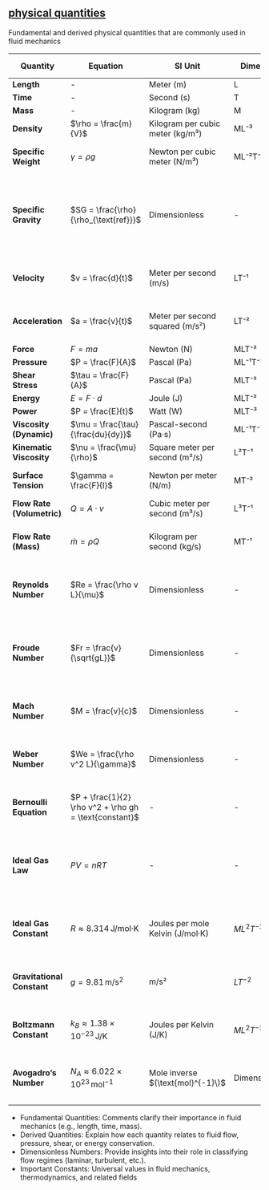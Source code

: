 ## [physical quantities](https://aselshall.github.io/aea/physical-quantities)

Fundamental and derived physical quantities that are commonly used in fluid mechanics


| **Quantity**          | **Equation**                       | **SI Unit**                        | **Dimension** | **In terms of SI system**                   | **Comment**                                       |
|-----------------------|------------------------------------|------------------------------------|---------------|---------------------------------------------|--------------------------------------------------|
| **Length**            | -                                  | Meter (m)                          | L             | m                                           | -                                                |
| **Time**              | -                                  | Second (s)                         | T             | s                                           | -                                                |
| **Mass**              | -                                  | Kilogram (kg)                      | M             | kg                                          | -                                                |
| **Density**           | $\rho = \frac{m}{V}$               | Kilogram per cubic meter (kg/m³)   | ML⁻³          | kg/m³                                       | -                                                |
| **Specific Weight**    | $\gamma = \rho g$                  | Newton per cubic meter (N/m³)      | ML⁻²T⁻²       | N/m³                                       | Weight per unit volume of a fluid                |
| **Specific Gravity**   | $SG = \frac{\rho}{\rho_{\text{ref}}}$ | Dimensionless                      | -             | Dimensionless                               | Ratio of the density of a substance to the reference density (usually water) |
| **Velocity**          | $v = \frac{d}{t}$                  | Meter per second (m/s)             | LT⁻¹          | m/s                                         | Describes rate of change of position              |
| **Acceleration**      | $a = \frac{v}{t}$                  | Meter per second squared (m/s²)    | LT⁻²          | m/s²                                        | Describes rate of change of velocity              |
| **Force**             | $F = ma$                           | Newton (N)                         | MLT⁻²         | kg·m/s²                                     | -                                                |
| **Pressure**          | $P = \frac{F}{A}$                  | Pascal (Pa)                        | ML⁻¹T⁻²       | kg/(m·s²) = N/m²                            | -                                                |
| **Shear Stress**      | $\tau = \frac{F}{A}$               | Pascal (Pa)                        | MLT⁻²         | N/m² = kg/(m·s²)                           | -                                                |
| **Energy**            | $E = F \cdot d$                    | Joule (J)                          | MLT⁻²         | kg·m²/s² = N·m                              | -                                                |
| **Power**             | $P = \frac{E}{t}$                  | Watt (W)                           | MLT⁻³         | kg·m²/s³ = J/s                              | -                                                |
| **Viscosity (Dynamic)** | $\mu = \frac{\tau}{\frac{du}{dy}}$ | Pascal-second (Pa·s)               | ML⁻¹T⁻¹       | kg/(m·s) = N·s/m²                           | -                                                |
| **Kinematic Viscosity** | $\nu = \frac{\mu}{\rho}$          | Square meter per second (m²/s)     | L²T⁻¹         | m²/s                                        | -                                                |
| **Surface Tension**    | $\gamma = \frac{F}{l}$            | Newton per meter (N/m)             | MT⁻²          | kg/s²                                      | Affects fluid interfaces and bubbles             |
| **Flow Rate (Volumetric)** | $Q = A \cdot v$               | Cubic meter per second (m³/s)      | L³T⁻¹         | m³/s                                       | -                                                |
| **Flow Rate (Mass)**     | $\dot{m} = \rho Q$               | Kilogram per second (kg/s)         | MT⁻¹          | kg/s                                       | Important for mass balance in fluids             |
| **Reynolds Number**    | $Re = \frac{\rho v L}{\mu}$       | Dimensionless                      | -             | Dimensionless                               | Compares inertial forces to viscous forces       |
| **Froude Number**      | $Fr = \frac{v}{\sqrt{gL}}$        | Dimensionless                      | -             | Dimensionless                               | Used in open channel flow to compare inertial to gravitational forces |
| **Mach Number**        | $M = \frac{v}{c}$                 | Dimensionless                      | -             | Dimensionless                               | Compares flow velocity to the speed of sound     |
| **Weber Number**       | $We = \frac{\rho v^2 L}{\gamma}$   | Dimensionless                      | -             | Dimensionless                               | Compares inertial forces to surface tension      |
| **Bernoulli Equation** | $P + \frac{1}{2} \rho v^2 + \rho gh = \text{constant}$ | -         | -             | N/A                                          | Describes energy conservation in fluid flow      |
| **Ideal Gas Law**      | $PV = nRT$               | -                                  | -                   | -                                        | Relates pressure, volume, temperature, and number of moles of a gas |
| **Ideal Gas Constant** | $R \approx 8.314 \, \text{J/mol·K}$      | Joules per mole Kelvin (J/mol·K)   | $M L^2 T^{-2} \Theta^{-1}$ | kg·m²·s⁻²·K⁻¹·mol⁻¹                  | Universal constant used in the Ideal Gas Law   |
| **Gravitational Constant** | $g = 9.81 \, \text{m/s}^2$       | m/s²                               | $L T^{-2}$                      | m/s²                             | Acceleration due to gravity on Earth's surface |
| **Boltzmann Constant**    | $k_B \approx 1.38 \times 10^{-23} \, \text{J/K}$ | Joules per Kelvin (J/K)           | $M L^2 T^{-2} \Theta^{-1}$      | kg·m²/s²·K⁻¹                     | Relates temperature to molecular energy        |
| **Avogadro’s Number**  | $N_A \approx 6.022 \times 10^{23} \, \text{mol}^{-1}$  | Mole inverse $(\text{mol}^{-1}\)$ | Dimensionless | -                                         | Number of molecules or atoms in one mole of substance |

- Fundamental Quantities: Comments clarify their importance in fluid mechanics (e.g., length, time, mass).
- Derived Quantities: Explain how each quantity relates to fluid flow, pressure, shear, or energy conservation.
- Dimensionless Numbers: Provide insights into their role in classifying flow regimes (laminar, turbulent, etc.).
- Important Constants: Universal values in fluid mechanics, thermodynamics, and related fields


